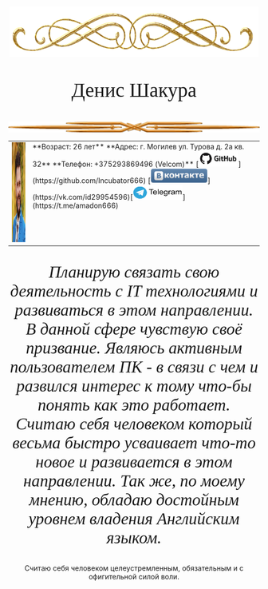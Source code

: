<p align="center">
<img  src="./img/r02.png" />
</p>

<p align="center" style="font-family: times, serif; font-size:30pt;"> Денис Шакура </p>

<p align="center">
<img  src="./img/r01.png" />
</p>

<table cellspacing="0" cellpadding="0">
<tr>
<td class="leftcool"><img src="./img/ya.png"
width="180" height="200" alt="Денис Шакура"></td>
<td valign="top">**Возраст:   26 лет**
**Адрес: г. Могилев ул. Турова д. 2а кв. 32**
**Телефон: +375293869496 (Velcom)**
[<img src="./img/git.png" width="80" heigt ="100" />](https://github.com/Incubator666) [<img src="./img/vk.png" widht="100" height="30" />](https://vk.com/id29954596)[<img src="./img/telega.png" width="100" height="30" />](https://t.me/amadon666)
</td>
</tr>
</table>
</center>
<center>
<p style="font-family: times, serif; font-size:25pt; font-style:italic">
Планирую связать свою деятельность с IT технологиями и развиваться в этом направлении. В данной сфере чувствую своё призвание. Являюсь активным пользователем ПК - в связи с чем и развился интерес к тому что-бы понять как это работает. Считаю себя человеком который весьма быстро усваивает что-то новое и развивается в этом направлении.
Так же, по моему мнению, обладаю достойным уровнем владения Английским языком.

Считаю себя человеком целеустремленным, обязательным и с офигительной силой воли.
</p>
</center>